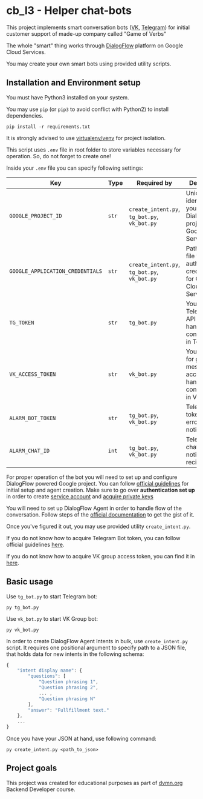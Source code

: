 # cb_l3 - Helper chat-bots

This project implements smart conversation bots ([VK](https://vk.com/club211678335), [Telegram](https://t.me/gov_support_chat_bot)) for initial customer support of made-up company called "Game of Verbs"

The whole "smart" thing works through [DialogFlow](https://cloud.google.com/dialogflow/docs) platform on Google Cloud Services.

You may create your own smart bots using provided utility scripts.

## Installation and Environment setup

You must have Python3 installed on your system.

You may use `pip` (or `pip3` to avoid conflict with Python2) to install dependencies.
```
pip install -r requirements.txt
```
It is strongly advised to use [virtualenv/venv](https://docs.python.org/3/library/venv.html) for project isolation.

This script uses `.env` file in root folder to store variables necessary for operation. So, do not forget to create one!

Inside your `.env` file you can specify following settings:

| Key | Type | Required by | Description |
| - | - | - | - |
| `GOOGLE_PROJECT_ID` | `str` | `create_intent.py`, `tg_bot.py`, `vk_bot.py` | Unique identifier of your DialogFlow project within Google Cloud Services.
| `GOOGLE_APPLICATION_CREDENTIALS` | `str` | `create_intent.py`, `tg_bot.py`, `vk_bot.py` | Path to JSON file with authentication credentials for Google Cloud Services.
| `TG_TOKEN` | `str` | `tg_bot.py` | Your Telegram bot API token to handle conversations in Telegram. 
| `VK_ACCESS_TOKEN` | `str` | `vk_bot.py` | Your VK token for group messages access to handle conversations in VK.
| `ALARM_BOT_TOKEN` | `str` | `tg_bot.py`, `vk_bot.py` | Telegram API token for error notification.
| `ALARM_CHAT_ID` | `int` | `tg_bot.py`, `vk_bot.py` | Telegram chat guid as notification recipient.

For proper operation of the bot you will need to set up and configure DialogFlow powered Google project. You can follow [official guidelines](https://cloud.google.com/dialogflow/es/docs/quick/setup) for initial setup and agent creation. Make sure to go over **authentication set up** in order to create [service account](https://cloud.google.com/dialogflow/es/docs/quick/setup#sa-create) and [acquire private keys](https://cloud.google.com/dialogflow/es/docs/quick/setup#auth-env)

You will need to set up DialogFlow Agent in order to handle flow of the conversation. Follow steps of the [official documentation](https://cloud.google.com/dialogflow/es/docs/quick/build-agent) to get the gist of it. 

Once you've figured it out, you may use provided utility `create_intent.py`.

If you do not know how to acquire Telegram Bot token, you can follow official guidelines [here](https://core.telegram.org/bots#3-how-do-i-create-a-bot).

If you do not know how to acquire VK group access token, you can find it in [here](https://dev.vk.com/api/community-messages/getting-started#Получение%20ключа%20доступа%20в%20настройках%20сообщества).

## Basic usage

Use `tg_bot.py` to start Telegram bot:

```
py tg_bot.py 
```

Use `vk_bot.py` to start VK Group bot:

```
py vk_bot.py 
```

In order to create DialogFlow Agent Intents in bulk, use `create_intent.py` script. It requires one positional argument to specify path to a JSON file, that holds data for new intents in the following schema:

```JavaScript
{
    "intent display name": {
        "questions": [
            "Question phrasing 1",
            "Question phrasing 2",
            ... ,
            "Question phrasing N"
        ],
        "answer": "Fullfillment text."
    },
    ...
}
```
Once you have your JSON at hand, use following command:

```
py create_intent.py <path_to_json>
```

## Project goals

This project was created for educational purposes as part of [dvmn.org](https://dvmn.org/) Backend Developer course.